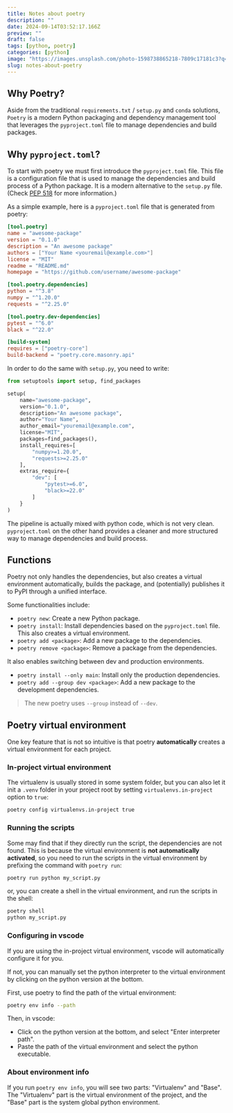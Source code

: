 ```yaml
---
title: Notes about poetry
description: ""
date: 2024-09-14T03:52:17.166Z
preview: ""
draft: false
tags: [python, poetry]
categories: [python]
image: "https://images.unsplash.com/photo-1598738865218-7809c17181c3?q=80&w=2574&auto=format&fit=crop&ixlib=rb-4.0.3&ixid=M3wxMjA3fDB8MHxwaG90by1wYWdlfHx8fGVufDB8fHx8fA%3D%3D"
slug: notes-about-poetry
---
```

## Why Poetry?

Aside from the traditional `requirements.txt` / `setup.py` and `conda` solutions, `Poetry` is a modern Python packaging and dependency management tool that leverages the `pyproject.toml` file to manage dependencies and build packages. 

## Why `pyproject.toml`?
To start with poetry we must first introduce the `pyproject.toml` file. This file is a configuration file that is used to manage the dependencies and build process of a Python package. It is a modern alternative to the `setup.py` file. (Check [PEP 518](https://peps.python.org/pep-0518/) for more information.)

As a simple example, here is a `pyproject.toml` file that is generated from poetry:

```toml
[tool.poetry]
name = "awesome-package"
version = "0.1.0"
description = "An awesome package"
authors = ["Your Name <youremail@example.com>"]
license = "MIT"
readme = "README.md"
homepage = "https://github.com/username/awesome-package"

[tool.poetry.dependencies]
python = "^3.8"
numpy = "^1.20.0"
requests = "^2.25.0"

[tool.poetry.dev-dependencies]
pytest = "^6.0"
black = "^22.0"

[build-system]
requires = ["poetry-core"]
build-backend = "poetry.core.masonry.api"
```

In order to do the same with `setup.py`, you need to write:

```python
from setuptools import setup, find_packages

setup(
    name="awesome-package",
    version="0.1.0",
    description="An awesome package",
    author="Your Name",
    author_email="youremail@example.com",
    license="MIT",
    packages=find_packages(),
    install_requires=[
        "numpy>=1.20.0",
        "requests>=2.25.0"
    ],
    extras_require={
        "dev": [
            "pytest>=6.0",
            "black>=22.0"
        ]
    }
)
```

The pipeline is actually mixed with python code, which is not very clean. `pyproject.toml` on the other hand provides a cleaner and more structured way to manage dependencies and build process.

## Functions
Poetry not only handles the dependencies, but also creates a virtual environment automatically, builds the package, and (potentially) publishes it to PyPI through a unified interface.

Some functionalities include:
- `poetry new`: Create a new Python package.
- `poetry install`: Install dependencies based on the `pyproject.toml` file. This also creates a virtual environment.
- `poetry add <package>`: Add a new package to the dependencies.
- `poetry remove <package>`: Remove a package from the dependencies.

It also enables switching between dev and production environments.
- `poetry install --only main`: Install only the production dependencies.
- `poetry add --group dev <package>`: Add a new package to the development dependencies.

> The new poetry uses `--group` instead of `--dev`.

## Poetry virtual environment
One key feature that is not so intuitive is that poetry __automatically__ creates a virtual environment for each project.
### In-project virtual environment
The virtualenv is usually stored in some system folder, but you can also let it init a `.venv` folder in your project root by setting `virtualenvs.in-project` option to `true`:

```bash
poetry config virtualenvs.in-project true
```

### Running the scripts
Some may find that if they directly run the script, the dependencies are not found. This is because the virtual environment is **not automatically activated**, so you need to run the scripts in the virtual environment by prefixing the command with `poetry run`:

```bash
poetry run python my_script.py
```

or, you can create a shell in the virtual environment, and run the scripts in the shell:

```bash
poetry shell
python my_script.py
```

### Configuring in vscode
If you are using the in-project virtual environment, vscode will automatically configure it for you. 

If not, you can manually set the python interpreter to the virtual environment by clicking on the python version at the bottom.

First, use poetry to find the path of the virtual environment:

```bash
poetry env info --path
```

Then, in vscode:
- Click on the python version at the bottom, and select "Enter interpreter path". 
- Paste the path of the virtual environment and select the python executable.

### About environment info
If you run `poetry env info`, you will see two parts: "Virtualenv" and "Base". The "Virtualenv" part is the virtual environment of the project, and the "Base" part is the system global python environment.